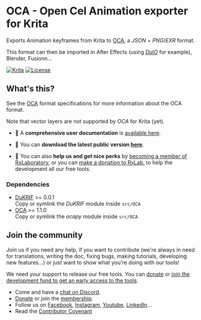# OCA - Open Cel Animation exporter for Krita
Exports Animation keyframes from Krita to [OCA](https://rxlaboratory.org/tools/oca), a *JSON* + *PNG*/*EXR* format.

This format can then be imported in After Effects (using [*DuIO*](https://rainboxlab.org/tools/duio/) for example), Blender, Fusionn...

[![Krita](https://img.shields.io/badge/Krita-Linux%20|%20Win%20|%20Mac-informational?color=lightgrey&logo=krita)](#) [![License](https://img.shields.io/badge/License-GPLv3-informational?color=lightgrey&logo=gnu)](LICENSE.md)


## What's this?

See the [OCA](https://github.com/Rainbox-dev/OCA) format specifications for more information about the OCA format.

Note that vector layers are not supported by *OCA* for Krita (yet).

- 📖 A **comprehensive user documentation** is [available here](http://oca-krita.rxlab.guide/).

- 🎥 You can **download the latest public version [here](https://rxlaboratory.org/tools/oca-for-krita/)**.

- 📣 You can also **help us and get nice perks** by [becoming a member of RxLaboratory](http://membership.rxlab.info), or you can [make a donation to RxLab.](https://donate.rxlab.info) to help the development all our free tools.

### Dependencies

- [DuKRIF](https://github.com/Rainbox-dev/DuKRIF) >= 0.0.1  
Copy or symlink the *DuKRIF* module inside `src/OCA`
- [OCA](https://github.com/Rainbox-dev/OCA) >= 1.1.0  
Copy or symlink the *ocapy* module inside `src/OCA`

## Join the community

Join us if you need any help, if you want to contribute (we're always in need for translations, writing the doc, fixing bugs, making tutorials, developing new features...) or just want to show what you're doing with our tools!

We need your support to release our free tools. You can [donate](http://donate.rxlab.info) or [join the development fund to get an early access to the tools](http://membership.rxlab.info).

- Come and have a [chat on Discord](http://chat.rxlab.info).
- [Donate](http://donate.rxlab.info) or join the [membership](http://membership.rxlab.info).
- Follow us on [Facebook](https://www.facebook.com/rxlaboratory),  [Instagram](https://www.instagram.com/rxlaboratory/), [Youtube](https://www.youtube.com/@rxlab), [LinkedIn](https://www.linkedin.com/company/RxLaboratory/)...
- Read the [Contributor Covenant](CODE_OF_CONDUCT.md)
